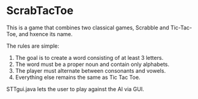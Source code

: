 # ScrabTacToe
This is a game that combines two classical games, Scrabble and Tic-Tac-Toe, and hxence its name.

The rules are simple:  
1. The goal is to create a word consisting of at least 3 letters.  
2. The word must be a proper noun and contain only alphabets.  
3. The player must alternate between consonants and vowels.  
4. Everything else remains the same as Tic Tac Toe.

STTgui.java lets the user to play against the AI via GUI.

